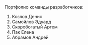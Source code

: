 Портфолио команды разработчиков:

1. Козлов Денис
2. Самойлов Эдуард
3. Скоробогатый Артем
4. Пак Елена
5. Абрамов Андрей

